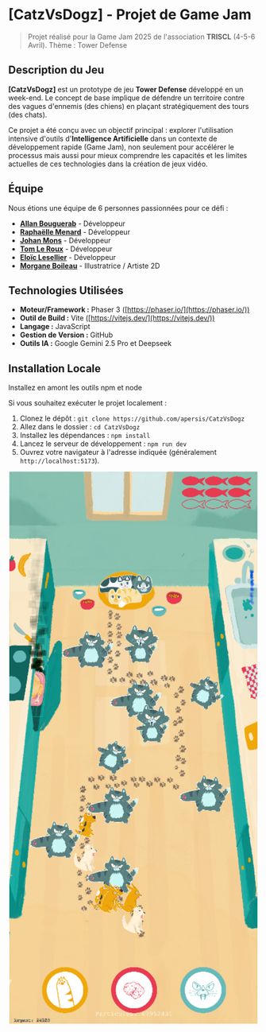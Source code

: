 # [CatzVsDogz] - Projet de Game Jam

> Projet réalisé pour la Game Jam 2025 de l'association **TRISCL** (4-5-6 Avril).
> Thème : Tower Defense

## Description du Jeu

**[CatzVsDogz]** est un prototype de jeu **Tower Defense** développé en un week-end. Le concept de base implique de défendre un territoire contre des vagues d'ennemis (des chiens) en plaçant stratégiquement des tours (des chats).

Ce projet a été conçu avec un objectif principal : explorer l'utilisation intensive d'outils d'**Intelligence Artificielle** dans un contexte de développement rapide (Game Jam), non seulement pour accélérer le processus mais aussi pour mieux comprendre les capacités et les limites actuelles de ces technologies dans la création de jeux vidéo.

## Équipe

Nous étions une équipe de 6 personnes passionnées pour ce défi :

* **[Allan Bouguerab](https://github.com/AllanHyr)** - Développeur
* **[Raphaëlle Menard](https://github.com/RaphaelleMen)** - Développeur
* **[Johan Mons](https://github.com/JohanBZH)** - Développeur
* **[Tom Le Roux](https://github.com/LeRouxTom)** - Développeur
* **[Eloïc Lesellier](https://github.com/apersis)** - Développeur
* **[Morgane Boileau](https://www.morganeboileau.bzh/)** - Illustratrice / Artiste 2D
## Technologies Utilisées

* **Moteur/Framework :** Phaser 3 ([https://phaser.io/](https://phaser.io/))
* **Outil de Build :** Vite ([https://vitejs.dev/](https://vitejs.dev/))
* **Langage :** JavaScript
* **Gestion de Version :** GitHub
* **Outils IA :** Google Gemini 2.5 Pro et Deepseek

## Installation Locale

Installez en amont les outils npm et node

Si vous souhaitez exécuter le projet localement :

1.  Clonez le dépôt : `git clone https://github.com/apersis/CatzVsDogz`
2.  Allez dans le dossier : `cd CatzVsDogz`
3.  Installez les dépendances : `npm install`
4.  Lancez le serveur de développement : `npm run dev`
5.  Ouvrez votre navigateur à l'adresse indiquée (généralement `http://localhost:5173`).

<p align="center">
	<a href="https://github.com/apersis/CatzVsDogz"><img src="https://github.com/apersis/CatzVsDogz/blob/main/miniature.PNG?raw=true" width="500"></a>
</p>